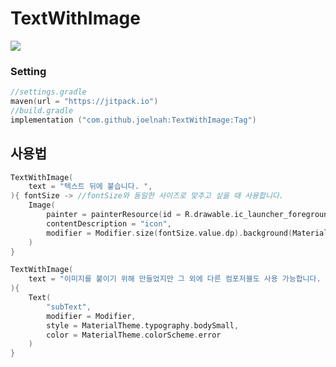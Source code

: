 # TextWithImage

[![](https://jitpack.io/v/joelnah/NahUtils.svg)](https://jitpack.io/#joelnah/NahUtils)

### Setting

```kotlin
//settings.gradle
maven(url = "https://jitpack.io")
//build.gradle
implementation ("com.github.joelnah:TextWithImage:Tag")
```

## 사용법

```kotlin
TextWithImage(
    text = "텍스트 뒤에 붙습니다. ",
){ fontSize -> //fontSize와 동일한 사이즈로 맞추고 싶을 때 사용합니다. 
    Image(
        painter = painterResource(id = R.drawable.ic_launcher_foreground),
        contentDescription = "icon",
        modifier = Modifier.size(fontSize.value.dp).background(MaterialTheme.colorScheme.primary)
    )
}

TextWithImage(
    text = "이미지를 붙이기 위해 만들었지만 그 외에 다른 컴포저블도 사용 가능합니다. ",
){
    Text(
        "subText",
        modifier = Modifier,
        style = MaterialTheme.typography.bodySmall,
        color = MaterialTheme.colorScheme.error
    )
}
```
